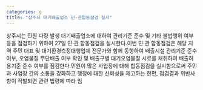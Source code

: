 ```yaml
---
categories: g
title: "상주시 대기배출업소 민·관합동점검 실시"
---
```

상주시는 민원 다량 발생 대기배출업소에 대하여 관리기준 준수 및 기타 불법행위 여부 등을 점검하기 위하여 27일 민·관 합동점검을 실시한다.이번 민·관 합동점검은 해당 지역 주민 대표 및 대기환경측정대행업체 전문가와 함께 동행하여 배출시설 관리기준 준수 여부, 오염물질 무단배출 여부 확인 및 배출구별 대기오염물질 시료를 채취하여 배출허용기준 준수 여부를 점검한다.민원이 많은 사업장에 대해 합동점검을 실시함으로써 주민과 사업장 간의 소통을 강화하고 행정에 대한 신뢰성을 제고하는 한편, 점검결과 위반사항이 적발되면 관련 법령에 따라 엄